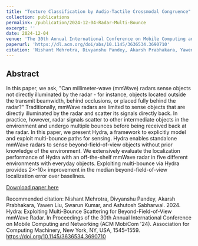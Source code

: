 ```yaml
---
title: "Texture Classification by Audio-Tactile Crossmodal Congruence"
collection: publications
permalink: /publication/2024-12-04-Radar-Multi-Bounce
excerpt: ''
date: 2024-12-04
venue: 'The 30th Annual International Conference on Mobile Computing and Networking (ACM Mobicom)'
paperurl: 'https://dl.acm.org/doi/abs/10.1145/3636534.3690710'
citation: 'Nishant Mehrotra, Divyanshu Pandey, Akarsh Prabhakara, Yawen Liu, Swarun Kumar, and Ashutosh Sabharwal. 2024. Hydra: Exploiting Multi-Bounce Scattering for Beyond-Field-of-View mmWave Radar. In Proceedings of the 30th Annual International Conference on Mobile Computing and Networking (ACM MobiCom). Association for Computing Machinery, New York, NY, USA, 1545–1559. https://doi.org/10.1145/3636534.3690710.'
---
```

Abstract
---
In this paper, we ask, "Can millimeter-wave (mmWave) radars sense objects not directly illuminated by the radar - for instance, objects located outside the transmit beamwidth, behind occlusions, or placed fully behind the radar?" Traditionally, mmWave radars are limited to sense objects that are directly illuminated by the radar and scatter its signals directly back. In practice, however, radar signals scatter to other intermediate objects in the environment and undergo multiple bounces before being received back at the radar. In this paper, we present Hydra, a framework to explicitly model and exploit multi-bounce paths for sensing. Hydra enables standalone mmWave radars to sense beyond-field-of-view objects without prior knowledge of the environment. We extensively evaluate the localization performance of Hydra with an off-the-shelf mmWave radar in five different environments with everyday objects. Exploiting multi-bounce via Hydra provides 2×-10× improvement in the median beyond-field-of-view localization error over baselines.

[Download paper here](https://dl.acm.org/doi/abs/10.1145/3636534.3690710)

Recommended citation: Nishant Mehrotra, Divyanshu Pandey, Akarsh Prabhakara, Yawen Liu, Swarun Kumar, and Ashutosh Sabharwal. 2024. Hydra: Exploiting Multi-Bounce Scattering for Beyond-Field-of-View mmWave Radar. In Proceedings of the 30th Annual International Conference on Mobile Computing and Networking (ACM MobiCom '24). Association for Computing Machinery, New York, NY, USA, 1545–1559. https://doi.org/10.1145/3636534.3690710